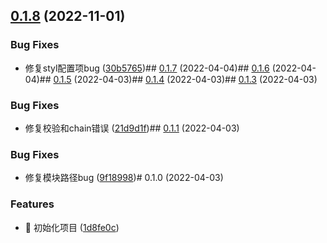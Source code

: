 

## [0.1.8](https://github.com/Binbiubiubiu/taro-plugin-style-resource/compare/0.1.7...0.1.8) (2022-11-01)


### Bug Fixes

* 修复styl配置项bug ([30b5765](https://github.com/Binbiubiubiu/taro-plugin-style-resource/commit/30b57653a7dcb94fe7881c30f52d11cb3ba22215))## [0.1.7](https://github.com/Binbiubiubiu/taro-plugin-style-resource/compare/0.1.6...0.1.7) (2022-04-04)## [0.1.6](https://github.com/Binbiubiubiu/taro-plugin-style-resource/compare/0.1.5...0.1.6) (2022-04-04)## [0.1.5](https://github.com/Binbiubiubiu/taro-plugin-style-resource/compare/0.1.4...0.1.5) (2022-04-03)## [0.1.4](https://github.com/Binbiubiubiu/taro-plugin-style-resource/compare/0.1.3...0.1.4) (2022-04-03)## [0.1.3](https://github.com/Binbiubiubiu/taro-plugin-style-resource/compare/0.1.1...0.1.3) (2022-04-03)


### Bug Fixes

* 修复校验和chain错误 ([21d9d1f](https://github.com/Binbiubiubiu/taro-plugin-style-resource/commit/21d9d1f8f0b36ca509b0f61f7bc4685154551d07))## [0.1.1](https://github.com/Binbiubiubiu/taro-plugin-style-resource/compare/0.1.0...0.1.1) (2022-04-03)


### Bug Fixes

* 修复模块路径bug ([9f18998](https://github.com/Binbiubiubiu/taro-plugin-style-resource/commit/9f18998018fe60cb4daf93e736aa34c25101c0e3))# 0.1.0 (2022-04-03)


### Features

* :tada: 初始化项目 ([1d8fe0c](https://github.com/Binbiubiubiu/taro-plugin-style-resource/commit/1d8fe0ccb90162d078ed3bf20bbbbd53612d1132))